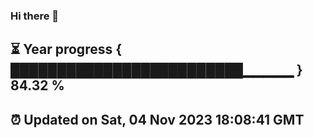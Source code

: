 ### Hi there 👋
⏳ Year progress { █████████████████████████▁▁▁▁▁ } 84.32 %
---
⏰ Updated on Sat, 04 Nov 2023 18:08:41 GMT
---
